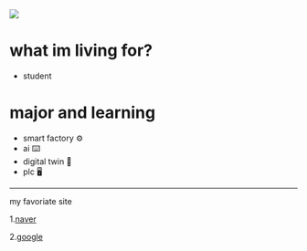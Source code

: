 <img src="https://capsule-render.vercel.app/api?type=wave&color=auto&height=300&section=header&text=song%20jin%20sub&fontSize=90" />


# what im living for? 
* student 



# major and learning
* smart factory ⚙️
* ai ⌨️
* digital twin 🔧
* plc 🖥️
*** 
my favoriate site 



1.[naver](https://www.naver.com/)


2.[google](https://www.google.com/)
